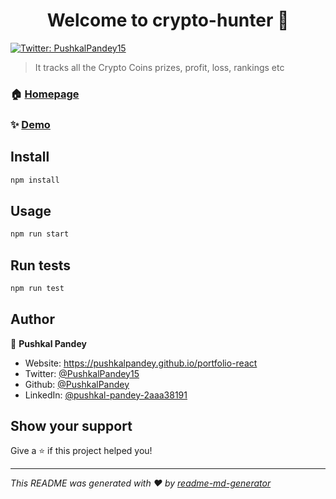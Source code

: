 <h1 align="center">Welcome to crypto-hunter 👋</h1>
<p>
  <a href="https://twitter.com/PushkalPandey15" target="_blank">
    <img alt="Twitter: PushkalPandey15" src="https://img.shields.io/twitter/follow/PushkalPandey15.svg?style=social" />
  </a>
</p>

> It tracks all the Crypto Coins prizes, profit, loss, rankings etc

### 🏠 [Homepage](https://pp-crypto-tracker.netlify.app/)

### ✨ [Demo](https://pp-crypto-tracker.netlify.app/)

## Install

```sh
npm install
```

## Usage

```sh
npm run start
```

## Run tests

```sh
npm run test
```

## Author

👤 **Pushkal Pandey**

* Website: https://pushkalpandey.github.io/portfolio-react
* Twitter: [@PushkalPandey15](https://twitter.com/PushkalPandey15)
* Github: [@PushkalPandey](https://github.com/PushkalPandey)
* LinkedIn: [@pushkal-pandey-2aaa38191](https://linkedin.com/in/pushkal-pandey-2aaa38191)

## Show your support

Give a ⭐️ if this project helped you!

***
_This README was generated with ❤️ by [readme-md-generator](https://github.com/kefranabg/readme-md-generator)_
